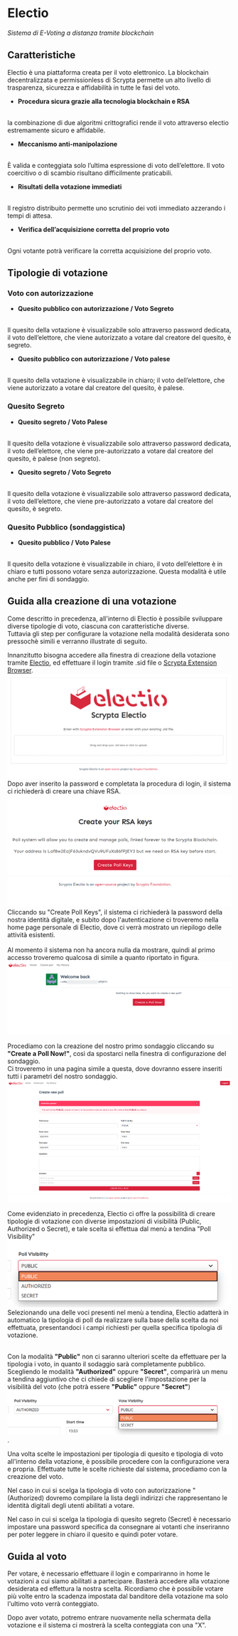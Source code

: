 # Electio
*Sistema di E-Voting a distanza tramite blockchain*

## Caratteristiche

Electio è una piattaforma creata per il voto elettronico. La blockchain decentralizzata e permissionless di Scrypta permette un alto livello di trasparenza, sicurezza e affidabilità in tutte le fasi del voto.

- **Procedura sicura grazie alla tecnologia blockchain e RSA**
<br>
la combinazione di due algoritmi crittografici rende il voto attraverso electio estremamente sicuro e affidabile.

- **Meccanismo anti-manipolazione** 
<br>
È valida e conteggiata solo l’ultima espressione di voto dell’elettore. Il voto coercitivo o di scambio risultano difficilmente praticabili.

- **Risultati della votazione immediati**
<br>
Il registro distribuito permette uno scrutinio dei voti immediato azzerando i tempi di attesa.

- **Verifica dell’acquisizione corretta del proprio voto**
<br> 
Ogni votante potrà verificare la corretta acquisizione del proprio voto.

## Tipologie di votazione

### Voto con autorizzazione

- **Quesito pubblico con autorizzazione / Voto Segreto**
<br>
Il quesito della votazione è visualizzabile solo attraverso password dedicata, il voto dell’elettore, che viene autorizzato a votare dal creatore del quesito, è segreto.

- **Quesito pubblico con autorizzazione / Voto palese**
<br>
Il quesito della votazione è visualizzabile in chiaro;  il voto dell’elettore,  che viene autorizzato a votare dal creatore del quesito, è palese.

### Quesito Segreto

- **Quesito segreto / Voto Palese**
<br>
Il quesito della votazione è visualizzabile solo attraverso password dedicata, il voto dell’elettore, che viene pre-autorizzato a votare dal creatore del quesito, è palese (non segreto).

- **Quesito segreto / Voto Segreto**
<br>
Il quesito della votazione è visualizzabile solo attraverso password dedicata, il voto dell’elettore, che viene pre-autorizzato a votare dal creatore del quesito, è segreto.

### Quesito Pubblico (sondaggistica)

- **Quesito pubblico / Voto Palese**
<br>
Il quesito della votazione è visualizzabile in chiaro, il voto dell’elettore è in chiaro e tutti possono votare senza autorizzazione. Questa modalità è utile anche per fini di sondaggio.

## Guida alla creazione di una votazione

Come descritto in precedenza, all'interno di Electio è possibile sviluppare diverse tipologie di voto, ciascuna con caratteristiche diverse.
<br>Tuttavia gli step per configurare la votazione nella modalità desiderata sono pressochè simili e verranno illustrate di seguito.

Innanzitutto bisogna accedere alla finestra di creazione della votazione tramite [Electio](https://vote.electio.app/#/), ed effettuare il login tramite .sid file o [Scrypta Extension Browser](https://id.scryptachain.org/).
![Electio](../.vuepress/public/assets/electio/login.png)
<br>Dopo aver inserito la password e completata la procedura di login, il sistema ci richiederà di creare una chiave RSA.
![Electio](../.vuepress/public/assets/electio/rsa.png)
<br>Cliccando su "Create Poll Keys", il sistema ci richiederà la password della nostra identità digitale, e subito dopo l'autenticazione ci troveremo nella home page personale di Electio, dove ci verrà mostrato un riepilogo delle attività esistenti.
<br><br>Al momento il sistema non ha ancora nulla da mostrare, quindi al primo accesso troveremo qualcosa di simile a quanto riportato in figura.
![Electio](../.vuepress/public/assets/electio/main_empty.png)

Procediamo con la creazione del nostro primo sondaggio cliccando su **"Create a Poll Now!"**, così da spostarci nella  finestra di configurazione del sondaggio.
<br>Ci troveremo in una pagina simile a questa, dove dovranno essere inseriti tutti i parametri del nostro sondaggio.
![Electio](../.vuepress/public/assets/electio/full.png)


Come evidenziato in precedenza, Electio ci offre la possibilità di creare tipologie di votazione con diverse impostazioni di visibilità (Public, Authorized o Secret), e tale scelta si effettua dal menù a tendina "Poll Visibility"
![Electio](../.vuepress/public/assets/electio/type_poll.png)
Selezionando una delle voci presenti nel menù a tendina, Electio adatterà in automatico la tipologia di poll da realizzare sulla base della scelta da noi effettuata, presentandoci i campi richiesti per quella specifica tipologia di votazione.

<br>Con la modalità **"Public"** non ci saranno ulteriori scelte da effettuare per la tipologia i voto, in quanto il sodaggio sarà completamente pubblico.
<br>Scegliendo le modalità **"Authorized"** oppure **"Secret"**, comparirà un menu a tendina aggiuntivo che ci chiede di scegliere l'impostazione per la visibilità del voto (che potrà essere **"Public"** oppure **"Secret"**)
![Electio](../.vuepress/public/assets/electio/dropdown.png).

Una volta scelte le impostazioni per tipologia di quesito e tipologia di voto all'interno della votazione, è possibile procedere con la configurazione vera e propria. Effettuate tutte le scelte richieste dal sistema, procediamo con la creazione del voto.

Nel caso in cui si scelga la tipologia di voto con autorizzazione "(Authorized) dovremo compilare la lista degli indirizzi che rappresentano le identità digitali degli utenti abilitati a votare.

Nel caso in cui si scelga la tipologia di quesito segreto (Secret) è necessario impostare una password specifica da consegnare ai votanti che inseriranno per poter leggere in chiaro il quesito e quindi poter votare.

## Guida al voto
Per votare, è necessario effettuare il login e compariranno in home le votazioni a cui siamo abilitati a partecipare. Basterà accedere alla votazione desiderata ed effettura la nostra scelta. Ricordiamo che è possibile votare più volte entro la scadenza impostata dal banditore della votazione ma solo l'ultimo voto verrà conteggiato.

Dopo aver votato, potremo entrare nuovamente nella schermata della votazione e il sistema ci mostrerà  la scelta conteggiata con una "X". 
